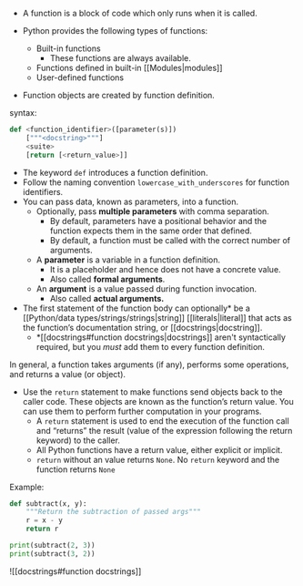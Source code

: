 - A function is a block of code which only runs when it is called.

- Python provides the following types of functions:
	- Built-in functions
		- These functions are always available.
	- Functions defined in built-in [[Modules|modules]]
	- User-defined functions

- Function objects are created by function definition.

syntax:
```Python
def <function_identifier>([parameter(s)])
	["""<docstring>"""]
	<suite>
	[return [<return_value>]]
```

- The keyword `def` introduces a function definition.
- Follow the naming convention `lowercase_with_underscores` for function identifiers.
- You can pass data, known as parameters, into a function.
	- Optionally, pass **multiple parameters** with comma separation.
		- By default, parameters have a positional behavior and the function expects them in the same order that defined.
		- By default, a function must be called with the correct number of arguments.
	- A **parameter** is a variable in a function definition.
		- It is a placeholder and hence does not have a concrete value.
		- Also called **formal arguments**.
	- An **argument** is a value passed during function invocation.
		- Also called **actual arguments.**
- The first statement of the function body can optionally* be a [[Python/data types/strings/strings|string]] [[literals|literal]] that acts as the function’s documentation string, or [[docstrings|docstring]].
	- \*[[docstrings#function docstrings|docstrings]] aren't syntactically required, but you *must* add them to every function definition.

In general, a function takes arguments (if any), performs some operations, and returns a value (or object).

- Use the `return` statement to make functions send objects back to the caller code. These objects are known as the function’s return value. You can use them to perform further computation in your programs.
	- A `return` statement is used to end the execution of the function call and “returns” the result (value of the expression following the return keyword) to the caller.
	- All Python functions have a return value, either explicit or implicit.
	- `return` without an value returns `None`. No `return` keyword and the function returns `None`

Example:
```Python
def subtract(x, y):
	"""Return the subtraction of passed args"""
	r = x - y
	return r

print(subtract(2, 3))
print(subtract(3, 2))
```

![[docstrings#function docstrings]]



